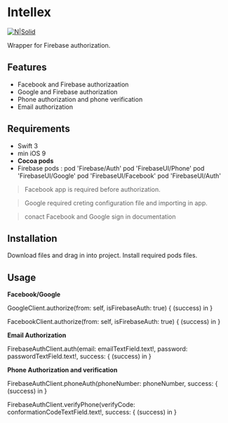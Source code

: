 # Intellex

[![N|Solid](https://0.s3.envato.com/files/133274193/intellex%20mascot.png)](https://intellex.rs/)

Wrapper for Firebase authorization.

## Features
- Facebook and Firebase authorizaation
- Google and Firebase authorization
- Phone authorization and phone verification
- Email authorization

## Requirements

- Swift 3
- min iOS 9 
- **Cocoa pods** 
-  Firebase pods :
pod 'Firebase/Auth'
pod 'FirebaseUI/Phone'
pod 'FirebaseUI/Google'
pod 'FirebaseUI/Facebook'
pod 'FirebaseUI/Auth'

> Facebook app is required before authorization.

> Google required creting configuration file and importing in app.

> conact Facebook and Google sign in documentation

## Installation

Download files and drag in into project. Install required pods files.

## Usage
**Facebook/Google**

GoogleClient.authorize(from: self, isFirebaseAuth: true) { (success) in }

FacebookClient.authorize(from: self, isFirebaseAuth: true) { (success) in }


**Email Authorization**

FirebaseAuthClient.auth(email: emailTextField.text!, password: passwordTextField.text!, success: { (success) in }


**Phone Authorization and verification**

FirebaseAuthClient.phoneAuth(phoneNumber: phoneNumber, success: { (success) in }

FirebaseAuthClient.verifyPhone(verifyCode: conformationCodeTextField.text!, success: { (success) in }



